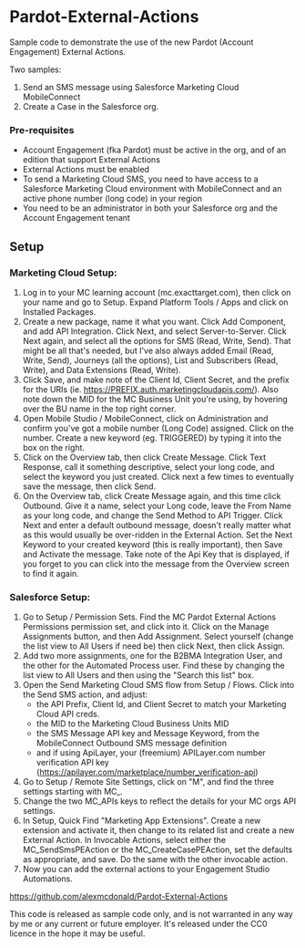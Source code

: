 # Pardot-External-Actions #

Sample code to demonstrate the use of the new Pardot (Account Engagement) External Actions.

Two samples:
1) Send an SMS message using Salesforce Marketing Cloud MobileConnect
2) Create a Case in the Salesforce org.


### Pre-requisites ###
* Account Engagement (fka Pardot) must be active in the org, and of an edition that support External Actions
* External Actions must be enabled
* To send a Marketing Cloud SMS, you need to have access to a Salesforce Marketing Cloud environment with MobileConnect and an active phone number (long code) in your region
* You need to be an administrator in both your Salesforce org and the Account Engagement tenant


## Setup ##

### Marketing Cloud Setup: ###
1. Log in to your MC learning account (mc.exacttarget.com), then click on your name and go to Setup.  Expand Platform Tools / Apps and click on Installed Packages.
2. Create a new package, name it what you want.  Click Add Component, and add API Integration.  Click Next, and select Server-to-Server.  Click Next again, and select all the options for SMS (Read, Write, Send).  That might be all that's needed, but I've also always added Email (Read, Write, Send), Journeys (all the options), List and Subscribers (Read, Write), and Data Extensions (Read, Write).
3. Click Save, and make note of the Client Id, Client Secret, and the prefix for the URIs (ie. https://PREFIX.auth.marketingcloudapis.com/).  Also note down the MID for the MC Business Unit you're using, by hovering over the BU name in the top right corner.
4. Open Mobile Studio / MobileConnect, click on Administration and confirm you've got a mobile number (Long Code) assigned.  Click on the number. Create a new keyword (eg. TRIGGERED) by typing it into the box on the right.
5. Click on the Overview tab, then click Create Message.  Click Text Response, call it something descriptive, select your long code, and select the keyword you just created.  Click next a few times to eventually save the message, then click Send.
6. On the Overview tab, click Create Message again, and this time click Outbound.  Give it a name, select your Long code, leave the From Name as your long code, and change the Send Method to API Trigger.  Click Next and enter a default outbound message, doesn't really matter what as this would usually be over-ridden in the External Action.  Set the Next Keyword to your created keyword (this is really important), then Save and Activate the message.  Take note of the Api Key that is displayed, if you forget to you can click into the message from the Overview screen to find it again.

### Salesforce Setup: ###
1. Go to Setup / Permission Sets.  Find the MC Pardot External Actions Permissions permission set, and click into it.  Click on the Manage Assignments button, and then Add Assignment.  Select yourself (change the list view to All Users if need be) then click Next, then click Assign.
2. Add two more assignments, one for the B2BMA Integration User, and the other for the Automated Process user.  Find these by changing the list view to All Users and then using the "Search this list" box.
3. Open the Send Marketing Cloud SMS flow from Setup / Flows.  Click into the Send SMS action, and adjust:
    * the API Prefix, Client Id, and Client Secret to match your Marketing Cloud API creds.
    * the MID to the Marketing Cloud Business Units MID
    * the SMS Message API key and Message Keyword, from the MobileConnect Outbound SMS message definition
    * and if using ApiLayer, your (freemium) APILayer.com number verification API key (https://apilayer.com/marketplace/number_verification-api)
4. Go to Setup / Remote Site Settings, click on "M", and find the three settings starting with MC_.
5. Change the two MC_APIs keys to reflect the details for your MC orgs API settings.
6. In Setup, Quick Find "Marketing App Extensions".  Create a new extension and activate it, then change to its related list and create a new External Action. In Invocable Actions, select either the MC_SendSmsPEAction or the MC_CreateCasePEAction, set the defaults as appropriate, and save.  Do the same with the other invocable action.
7. Now you can add the external actions to your Engagement Studio Automations.


https://github.com/alexmcdonald/Pardot-External-Actions

This code is released as sample code only, and is not warranted in any way by me or any current or future employer.  It's released under the CC0 licence in the hope it may be useful.
